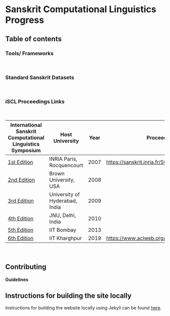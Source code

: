 # Sanskrit Computational  Linguistics Progress

## Table of contents

### Tools/ Frameworks

<br>

### Standard Sanskrit Datasets

<br>

### iSCL Proceedings Links

<br>

| International Sanskrit Computational Linguistics Symposium   | Host University                | Year | Proceedings Link                                    |
| ------------------------------------------------------------ | ------------------------------ | ---- | --------------------------------------------------- |
| [1st Edition](<https://sanskrit.inria.fr/Symposium/>)        | INRIA Paris, Rocquencourt      | 2007 | https://sanskrit.inria.fr/Symposium/Proceedings.pdf |
| [2nd Edition](<https://sanskritlibrary.org/symposium2/home.html>) | Brown University, USA          | 2008 |                                                     |
| [3rd Edition](<http://sanskrit.uohyd.ac.in/SCL/consortium.html>) | University of Hyderabad, India | 2009 |                                                     |
| [4th Edition](<http://sanskrit.jnu.ac.in/conf/4iscls/index.jsp>) | JNU, Delhi, India              | 2010 |                                                     |
| [5th Edition](<https://sites.google.com/site/5isclc2013/Home>) | IIT Bombay                     | 2013 |                                                     |
| [6th Edition](<https://iscls.github.io/>)                    | IIT Kharghpur                  | 2019 | <https://www.aclweb.org/anthology/W19-7500/>        |



<br>

## Contributing

#### Guidelines





## Instructions for building the site locally

Instructions for building the website locally using Jekyll can be found [here](jekyll_instructions.md).